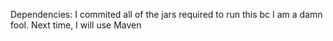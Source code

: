 Dependencies:
I commited all of the jars required to run this bc I am a damn fool. Next time, I will use Maven

